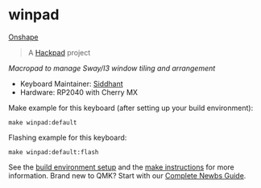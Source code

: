 # winpad

[Onshape](https://cad.onshape.com/documents/a1757479993afdf8900976a8/w/f04ce65470661a1db78923f0/e/f06774e191f49aedcdf2b5ff)

> A [Hackpad](https://hackpad.hackclub.com) project

*Macropad to manage Sway/I3 window tiling and arrangement*

* Keyboard Maintainer: [Siddhant](https://github.com/grimsteel)
* Hardware: RP2040 with Cherry MX

Make example for this keyboard (after setting up your build environment):

    make winpad:default

Flashing example for this keyboard:

    make winpad:default:flash

See the [build environment setup](https://docs.qmk.fm/#/getting_started_build_tools) and the [make instructions](https://docs.qmk.fm/#/getting_started_make_guide) for more information. Brand new to QMK? Start with our [Complete Newbs Guide](https://docs.qmk.fm/#/newbs).

